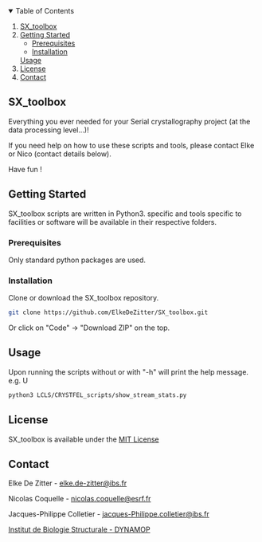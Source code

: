 <!-- TABLE OF CONTENTS -->
<details open="open">
  <summary>Table of Contents</summary>
  <ol>
    <li>
      <a href="#SX_toolbox">SX_toolbox</a>
    </li>
    <li>
      <a href="#getting-started">Getting Started</a>
      <ul>
        <li><a href="#prerequisites">Prerequisites</a></li>
        <li><a href="#installation">Installation</a></li>
      </ul>
    </li>
      <a href="#Usage">Usage</a></li>
    <li><a href="#license">License</a></li>
    <li><a href="#contact">Contact</a></li>
  </ol>
</details>



<!-- ABOUT THE PROJECT -->
## SX_toolbox

<!-- [![Product Name Screen Shot][product-screenshot]](https://example.com) -->

Everything you ever needed for your Serial crystallography project (at the data processing level...)!

If you need help on how to use these scripts and tools, please contact Elke or Nico (contact details below).

Have fun !

<!-- GETTING STARTED -->
## Getting Started

SX_toolbox scripts are written in Python3.
specific and tools specific to facilities or software will be available in their respective folders.

### Prerequisites

Only standard python packages are used.
   
### Installation

Clone or download the SX_toolbox repository.
   ```sh
   git clone https://github.com/ElkeDeZitter/SX_toolbox.git
   ```
Or click on "Code" -> "Download ZIP" on the top.

<!-- USAGE EXAMPLES -->
## Usage

Upon running the scripts without or with "-h" will print the help message. e.g.
U
   ```sh
   python3 LCLS/CRYSTFEL_scripts/show_stream_stats.py
   ```
   
<!-- LICENSE -->
## License

SX_toolbox is available under the [MIT License](https://github.com/ElkeDeZitter/SX_toolbox/blob/main/LICENSE)
<!-- CONTACT -->
## Contact

Elke De Zitter - elke.de-zitter@ibs.fr

Nicolas Coquelle -  nicolas.coquelle@esrf.fr

Jacques-Philippe Colletier - jacques-Philippe.colletier@ibs.fr

[Institut de Biologie Structurale - DYNAMOP](https://www.ibs.fr/research/research-groups/dynamics-and-kinetics-of-molecular-processes-group-m-weik/)

